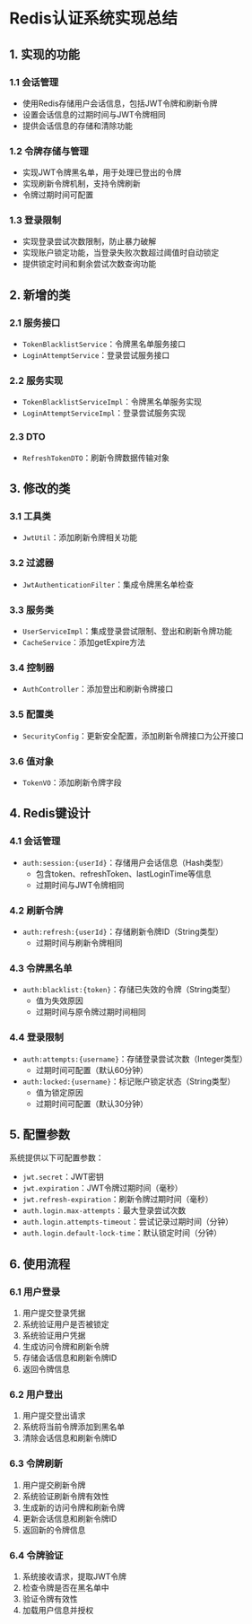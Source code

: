 # Redis认证系统实现总结

## 1. 实现的功能

### 1.1 会话管理
- 使用Redis存储用户会话信息，包括JWT令牌和刷新令牌
- 设置会话信息的过期时间与JWT令牌相同
- 提供会话信息的存储和清除功能

### 1.2 令牌存储与管理
- 实现JWT令牌黑名单，用于处理已登出的令牌
- 实现刷新令牌机制，支持令牌刷新
- 令牌过期时间可配置

### 1.3 登录限制
- 实现登录尝试次数限制，防止暴力破解
- 实现账户锁定功能，当登录失败次数超过阈值时自动锁定
- 提供锁定时间和剩余尝试次数查询功能

## 2. 新增的类

### 2.1 服务接口
- `TokenBlacklistService`：令牌黑名单服务接口
- `LoginAttemptService`：登录尝试服务接口

### 2.2 服务实现
- `TokenBlacklistServiceImpl`：令牌黑名单服务实现
- `LoginAttemptServiceImpl`：登录尝试服务实现

### 2.3 DTO
- `RefreshTokenDTO`：刷新令牌数据传输对象

## 3. 修改的类

### 3.1 工具类
- `JwtUtil`：添加刷新令牌相关功能

### 3.2 过滤器
- `JwtAuthenticationFilter`：集成令牌黑名单检查

### 3.3 服务类
- `UserServiceImpl`：集成登录尝试限制、登出和刷新令牌功能
- `CacheService`：添加getExpire方法

### 3.4 控制器
- `AuthController`：添加登出和刷新令牌接口

### 3.5 配置类
- `SecurityConfig`：更新安全配置，添加刷新令牌接口为公开接口

### 3.6 值对象
- `TokenVO`：添加刷新令牌字段

## 4. Redis键设计

### 4.1 会话管理
- `auth:session:{userId}`：存储用户会话信息（Hash类型）
  - 包含token、refreshToken、lastLoginTime等信息
  - 过期时间与JWT令牌相同

### 4.2 刷新令牌
- `auth:refresh:{userId}`：存储刷新令牌ID（String类型）
  - 过期时间与刷新令牌相同

### 4.3 令牌黑名单
- `auth:blacklist:{token}`：存储已失效的令牌（String类型）
  - 值为失效原因
  - 过期时间与原令牌过期时间相同

### 4.4 登录限制
- `auth:attempts:{username}`：存储登录尝试次数（Integer类型）
  - 过期时间可配置（默认60分钟）
- `auth:locked:{username}`：标记账户锁定状态（String类型）
  - 值为锁定原因
  - 过期时间可配置（默认30分钟）

## 5. 配置参数

系统提供以下可配置参数：

- `jwt.secret`：JWT密钥
- `jwt.expiration`：JWT令牌过期时间（毫秒）
- `jwt.refresh-expiration`：刷新令牌过期时间（毫秒）
- `auth.login.max-attempts`：最大登录尝试次数
- `auth.login.attempts-timeout`：尝试记录过期时间（分钟）
- `auth.login.default-lock-time`：默认锁定时间（分钟）

## 6. 使用流程

### 6.1 用户登录
1. 用户提交登录凭据
2. 系统验证用户是否被锁定
3. 系统验证用户凭据
4. 生成访问令牌和刷新令牌
5. 存储会话信息和刷新令牌ID
6. 返回令牌信息

### 6.2 用户登出
1. 用户提交登出请求
2. 系统将当前令牌添加到黑名单
3. 清除会话信息和刷新令牌ID

### 6.3 令牌刷新
1. 用户提交刷新令牌
2. 系统验证刷新令牌有效性
3. 生成新的访问令牌和刷新令牌
4. 更新会话信息和刷新令牌ID
5. 返回新的令牌信息

### 6.4 令牌验证
1. 系统接收请求，提取JWT令牌
2. 检查令牌是否在黑名单中
3. 验证令牌有效性
4. 加载用户信息并授权 